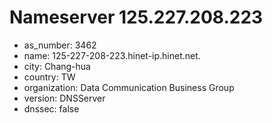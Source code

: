 # Nameserver 125.227.208.223

* as_number: 3462
* name: 125-227-208-223.hinet-ip.hinet.net.
* city: Chang-hua
* country: TW
* organization: Data Communication Business Group
* version: DNSServer
* dnssec: false
